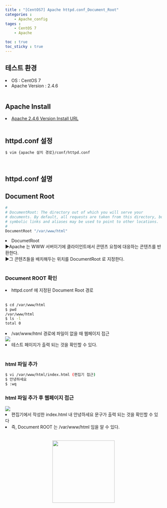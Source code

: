 ```yaml
---
title : "[CentOS7] Apache httpd.conf_Document_Root"
categories :
    - Apache_config
tages :
    - CentOS 7
    - Apache

toc : true
toc_sticky : true
---
```


## 테스트 환경
<li>OS : CentOS 7</li>
<li>Apache Version : 2.4.6</li>
<br>

## Apache Install
<li> <a href="https://hyundo0630.github.io/install/CentOS-7-Apache-Install/"> Apache 2.4.6 Version Install URL </a></li>
<br>

## httpd.conf 설정
```bash
$ vim {apache 설치 경로}/conf/httpd.conf
```
<br>

## httpd.conf 설명

## Document Root

```bash
#
# DocumentRoot: The directory out of which you will serve your
# documents. By default, all requests are taken from this directory, but
# symbolic links and aliases may be used to point to other locations.
#
DocumentRoot "/var/www/html"
```
<li>DocumetRoot</li>
▶Apache 는 WWW 서버이기에 클라이언트에서 콘텐츠 요청에 대응하는 콘텐츠를 반환한다.<br>
▶그 콘텐츠들을 배치해두는 위치를 DocumentRoot 로 지정한다.<br>
<br>

### Document ROOT 확인

<li> httpd.conf 에 지정된 Document Root 경로 </li><br>

```bash
$ cd /var/www/html
$ pwd
/var/www/html
$ ls -l
total 0
```

<li> /var/www/html 경로에 파일이 없을 때 웹페이지 접근 </li>
<img src="https://github.com/hyundo0630/hyundo0630.github.io/blob/main/images/httpd.conf%20%EA%B4%80%EB%A0%A8/Document%20Root%20%EA%B4%80%EB%A0%A8/Document%20Root%20%EB%82%B4%20%EC%95%84%EB%AC%B4%EA%B2%83%EB%8F%84%20%EC%97%86%EC%9D%84%20%EB%95%8C%20%EC%9B%B9%ED%8E%98%EC%9D%B4%EC%A7%80.png?raw=true">
<li> 테스트 페이지가 출력 되는 것을 확인할 수 있다. </li>
<br>

### html 파일 추가
```bash
$ vi /var/www/html/index.html (편집기 접근)
$ 안녕하세요
$ :wq
```

### html 파일 추가 후 웹페이지 접근
<img src="https://github.com/hyundo0630/hyundo0630.github.io/blob/main/images/httpd.conf%20%EA%B4%80%EB%A0%A8/Document%20Root%20%EA%B4%80%EB%A0%A8/Document%20Root%20%EB%82%B4%20%ED%8C%8C%EC%9D%BC%EC%9D%B4%20%EC%9E%88%EC%9D%84%20%EB%95%8C%20%EC%9B%B9%ED%8E%98%EC%9D%B4%EC%A7%80.png?raw=true">
<li> 편집기에서 작성한 index.html 내 안녕하세요 문구가 출력 되는 것을 확인할 수 있다 </li>

<li> 즉, Document ROOT 는 /var/www/html 임을 알 수 있다. </li>
<br><br>
<div style="text-align:center;">
<img src="https://github.com/hyundo0630/hyundo0630.github.io/blob/main/images/%EA%B0%90%EC%82%AC%ED%95%A9%EB%8B%88%EB%8B%A4.gif?raw=true" width="200" height="200">
</div>